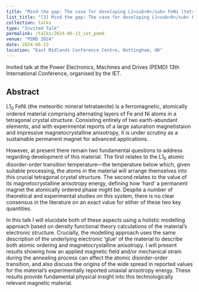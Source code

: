 ```yaml
---
title: "Mind the gap: The case for developing L1<sub>0</sub> FeNi (tetrataenite) as a ‘hard’ permanent magnet"
list_title: "[3] Mind the gap: The case for developing L1<sub>0</sub> FeNi (tetrataenite) as a ‘hard’ permanent magnet"
collection: talks
type: "Invited Talk"
permalink: /talks/2024-06-13_iet_pemd
venue: "PEMD 2024"
date: 2024-06-13
location: "East Midlands Conference Centre, Nottingham, UK"
---
```


Invited talk at the Power Electronics, Machines and Drives (PEMD) 13th International Conference, organised by the IET.

<h2>Abstract</h2>
L1<sub>0</sub> FeNi (the meteoritic mineral tetrataenite) is a ferromagnetic, atomically ordered material comprising alternating layers of Fe and Ni atoms in a tetragonal crystal structure. Consisting entirely of two earth-abundant elements, and with experimental reports of a large saturation magnetistaion and impressive magnetocrystalline anisotropy, it is under scrutiny as a sustainable permanent magnet for advanced applications.

However, at present there remain two fundamental questions to address regarding development of this material. The first relates to the L1<sub>0</sub> atomic disorder-order transition temperature—the temperature below which, given suitable processing, the atoms in the material will arrange themselves into this crucial tetragonal crystal structure. The second relates to the value of its magnetocrystalline anisotropy energy, defining how ‘hard’ a permanent magnet the atomically ordered phase might be. Despite a number of theoretical and experimental studies on this system, there is no clear consensus in the literature on an exact value for either of these two key quantities.

In this talk I will elucidate both of these aspects using a holistic modelling approach based on density functional theory calculations of the material’s electronic structure. Crucially, the modelling approach uses the same description of the underlying electronic ‘glue’ of the material to describe both atomic ordering and magnetocrystalline anisotropy. I will present results showing how an applied magnetic field and/or mechanical strain during the annealing process can affect the atomic disorder-order transition, and also discuss the origins of the wide spread in reported values for the material’s experimentally reported uniaxial anisotropy energy. These results provide fundamental physical insight into this technologically relevant magnetic material.

